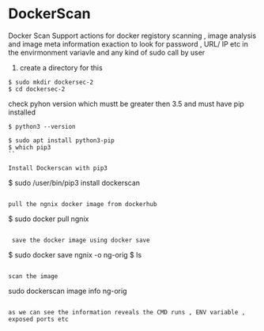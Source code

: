 # DockerScan 


Docker Scan Support actions for docker registory scanning , image analysis and image meta information exaction to look for password , URL/ IP etc in the envirmonment variavle and any kind of sudo call by user 


1. create a directory for this 

```
$ sudo mkdir dockersec-2 
$ cd dockersec-2 

```
check pyhon version which mustt be greater then 3.5 and must have pip installed 

```
$ python3 --version
```
```
$ sudo apt install python3-pip
$ which pip3
``

Install Dockerscan with pip3 

```
$ sudo /user/bin/pip3 install dockerscan

```

pull the ngnix docker image from dockerhub 

```
$ sudo docker pull ngnix 
```
 
 save the docker image using docker save 

```
$ sudo docker save ngnix -o ng-orig 
$ ls
```

scan the image 

```

sudo dockerscan image info ng-orig

```

as we can see the information reveals the CMD runs , ENV variable , exposed ports etc 
 